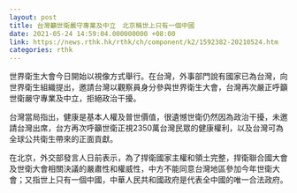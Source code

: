 ```yaml
---
layout: post
title: 台灣籲世衛嚴守專業及中立　北京稱世上只有一個中國
date: 2021-05-24 14:59:04.000000000 +08:00
link: https://news.rthk.hk/rthk/ch/component/k2/1592382-20210524.htm
categories: rthk
---
```


世界衛生大會今日開始以視像方式舉行。在台灣，外事部門說有國家已為台灣，向世界衛生組織提出，邀請台灣以觀察員身分參與世界衛生大會，台灣再次嚴正呼籲世衛嚴守專業及中立，拒絕政治干擾。

台灣當局指出，健康是基本人權及普世價值，很遺憾世衛仍然因為政治干擾，未邀請台灣出席，台方再次呼籲世衛正視2350萬台灣民眾的健康權利，以及台灣可為全球公共衛生帶來的正面貢獻。

在北京，外交部發言人日前表示，為了捍衛國家主權和領土完整，捍衛聯合國大會及世衛大會相關決議的嚴肅性和權威性，中方不能同意台灣地區參加今年世衛大會；又指世上只有一個中國，中華人民共和國政府是代表全中國的唯一合法政府。
